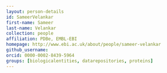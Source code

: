 ```yaml
---
layout: person-details
id: SameerVelankar
first-name: Sameer
last-name: Velankar
collection: people
affiliation: PDBe, EMBL-EBI
homepage: http://www.ebi.ac.uk/about/people/sameer-velankar
github_username:
orcid: 0000-0002-8439-5964
groups: [biologicalentities, datarepositories, proteins]
---
```


